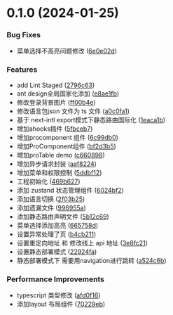# 0.1.0 (2024-01-25)


### Bug Fixes

* 菜单选择不高亮问题修改 ([6e0e02d](https://github.com/zhaoth/React-Next-Admin/commit/6e0e02db4c9f481a3b85ba10e006f7608b067a2e))


### Features

* add Lint Staged ([2796c63](https://github.com/zhaoth/React-Next-Admin/commit/2796c63a9d72cb9d96f33a308f119b5d2de0774b))
* ant design全局国家化添加 ([e8ae1fb](https://github.com/zhaoth/React-Next-Admin/commit/e8ae1fb0d9779569522e71bc4b550d76a58e9551))
* 修改登录背景图片 ([ff00b4e](https://github.com/zhaoth/React-Next-Admin/commit/ff00b4ed07badd544997910146f0f93f932fc44b))
* 修改语言包json 文件为 ts 文件 ([a0c0fa1](https://github.com/zhaoth/React-Next-Admin/commit/a0c0fa18f1026207c442391a089ee2af3b701fd5))
* 基于 next-intl export模式下静态路由国际化 ([1eaca1b](https://github.com/zhaoth/React-Next-Admin/commit/1eaca1b6d3cb95badc71959d223f57f2b5209480))
* 增加ahooks插件 ([5fbceb7](https://github.com/zhaoth/React-Next-Admin/commit/5fbceb7490ae70a813e6477907af25f66586ac53))
* 增加procomponent 组件 ([6c99db0](https://github.com/zhaoth/React-Next-Admin/commit/6c99db08ff16f78fb2fde7a2ab4570040be1a179))
* 增加ProComponent组件 ([bf2d3b5](https://github.com/zhaoth/React-Next-Admin/commit/bf2d3b595c0d1c71020902ddd546de8ceefe8d59))
* 增加proTable demo ([c660898](https://github.com/zhaoth/React-Next-Admin/commit/c660898288e3c893444c5be07ef503b2dd974f3c))
* 增加异步请求封装 ([aaf8224](https://github.com/zhaoth/React-Next-Admin/commit/aaf822452ca812aa813177ddb62dd75a433908d2))
* 增加菜单和权限控制 ([5ddbf12](https://github.com/zhaoth/React-Next-Admin/commit/5ddbf128c35be9108e7f646d12639073493bcc65))
* 工程初始化 ([469b627](https://github.com/zhaoth/React-Next-Admin/commit/469b627ce51feef9e80839ab7ce8ff47a6a60f6a))
* 添加 zustand 状态管理组件 ([6024bf2](https://github.com/zhaoth/React-Next-Admin/commit/6024bf2abc6bbb4e9d82d9261494d002fd5c3a74))
* 添加语言切换 ([2f03b25](https://github.com/zhaoth/React-Next-Admin/commit/2f03b25d00bc68ce50b41c42ce8fb49e11bffe16))
* 添加遗漏文件 ([996955a](https://github.com/zhaoth/React-Next-Admin/commit/996955aa3a1758cf79f82b8b8b88d31dd886401a))
* 添加静态路由声明文件 ([5b12c69](https://github.com/zhaoth/React-Next-Admin/commit/5b12c6934aca7c856d4ac9cf37df464fce3dda40))
* 菜单选择添加高亮 ([665758d](https://github.com/zhaoth/React-Next-Admin/commit/665758d0abc931efca5c1d58182df4a9d2ce2b2e))
* 设置异常处理了页 ([b4cb211](https://github.com/zhaoth/React-Next-Admin/commit/b4cb211d4b4ebb5fcf859efed385d29676e3fd0d))
* 设置重定向地址 和 修改线上 api 地址 ([3e8fc21](https://github.com/zhaoth/React-Next-Admin/commit/3e8fc21ad50054de7e2999f6ce4bda29dab54e3b))
* 设置静态部署模式 ([22924fa](https://github.com/zhaoth/React-Next-Admin/commit/22924fa0ce4753e8067dd9a0667564d253c9312a))
* 静态部署模式下 需要用navigation进行跳转 ([a524c6b](https://github.com/zhaoth/React-Next-Admin/commit/a524c6bf77504ed0b8aca6bb0158f8af5c0ee10e))


### Performance Improvements

* typescript 类型修改 ([afd0f16](https://github.com/zhaoth/React-Next-Admin/commit/afd0f16ab03b2dbc222cd34e144f5a068ee44607))
* 添加layout 布局组件 ([70229eb](https://github.com/zhaoth/React-Next-Admin/commit/70229eb2d443ba33c93ee4302b31fc12fcd7ac76))



